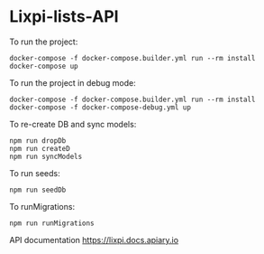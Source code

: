 # Lixpi-lists-API

To run the project:
```
docker-compose -f docker-compose.builder.yml run --rm install
docker-compose up
```
To run the project in debug mode:
```
docker-compose -f docker-compose.builder.yml run --rm install
docker-compose -f docker-compose-debug.yml up
```


To re-create DB and sync models:
```
npm run dropDb
npm run createD
npm run syncModels
```
To run seeds:
```
npm run seedDb
```
To runMigrations:
```
npm run runMigrations
```


API documentation
https://lixpi.docs.apiary.io
